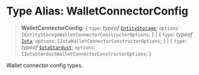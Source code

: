 # Type Alias: WalletConnectorConfig

> **WalletConnectorConfig**: \{ `type`: *typeof* [`EntityStorage`](../variables/WalletConnectorType.md#entitystorage); `options`: `IEntityStorageWalletConnectorConstructorOptions`; \} \| \{ `type`: *typeof* [`Iota`](../variables/WalletConnectorType.md#iota); `options`: `IIotaWalletConnectorConstructorOptions`; \} \| \{ `type`: *typeof* [`IotaStardust`](../variables/WalletConnectorType.md#iotastardust); `options`: `IIotaStardustWalletConnectorConstructorOptions`; \}

Wallet connector config types.
